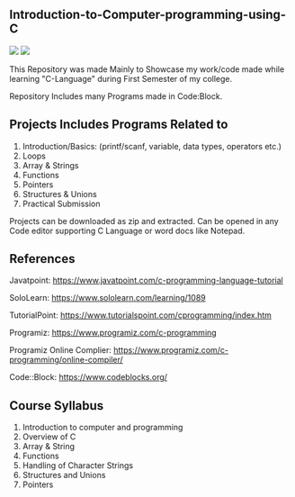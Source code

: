 ## Introduction-to-Computer-programming-using-C
![](https://img.shields.io/badge/Language-C-blueviolet)
![](https://img.shields.io/badge/Code::Block-20.03-blueviolet)

  This Repository was made Mainly to Showcase my work/code made while learning "C-Language" during First Semester of my college.
  
  Repository Includes many Programs made in Code:Block.   
     
## Projects Includes Programs Related to
  1. Introduction/Basics: (printf/scanf, variable, data types, operators etc.)
  2. Loops
  3. Array & Strings
  4. Functions
  5. Pointers
  6. Structures & Unions
  7. Practical Submission

Projects can be downloaded as zip and extracted. Can be opened in any Code editor supporting C Language or word docs like Notepad.

## References
Javatpoint: https://www.javatpoint.com/c-programming-language-tutorial

SoloLearn: https://www.sololearn.com/learning/1089

TutorialPoint: https://www.tutorialspoint.com/cprogramming/index.htm

Programiz: https://www.programiz.com/c-programming

Programiz Online Complier: https://www.programiz.com/c-programming/online-compiler/

Code::Block: https://www.codeblocks.org/

## Course Syllabus
  1. Introduction to computer and programming
  2. Overview of C
  3. Array & String
  4. Functions
  5. Handling of Character Strings
  6. Structures and Unions
  7. Pointers
  
